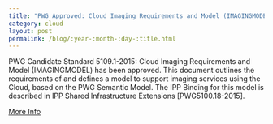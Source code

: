 ```yaml
---
title: "PWG Approved: Cloud Imaging Requirements and Model (IMAGINGMODEL)"
category: cloud
layout: post
permalink: /blog/:year-:month-:day-:title.html
---
```


PWG Candidate Standard 5109.1-2015: Cloud Imaging Requirements and Model (IMAGINGMODEL) has been approved. This document outlines the requirements of and defines a model to support imaging services using the Cloud, based on the PWG Semantic Model. The IPP Binding for this model is described in IPP Shared Infrastructure Extensions [PWG5100.18-2015].

<a class="btn btn-secondary btn-sm" href="http://www.pwg.org/pipermail/pwg-announce/2015/003678.html">More Info</a>
